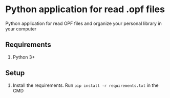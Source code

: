 # Python application for read .opf files

Python application for read OPF files and organize your personal library in your computer

## Requirements

1. Python 3+

## Setup

1. Install the requirements. Run `pip install -r requirements.txt` in the CMD